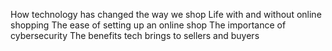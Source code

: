 How technology has changed the way we shop
Life with and without online shopping
The ease of setting up an online shop
The importance of cybersecurity
The benefits tech brings to sellers and buyers

